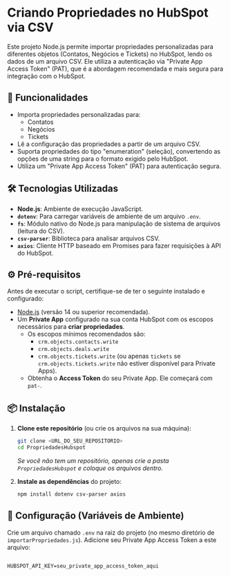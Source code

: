 # Criando Propriedades no HubSpot via CSV

Este projeto Node.js permite importar propriedades personalizadas para diferentes objetos (Contatos, Negócios e Tickets) no HubSpot, lendo os dados de um arquivo CSV. Ele utiliza a autenticação via "Private App Access Token" (PAT), que é a abordagem recomendada e mais segura para integração com o HubSpot.

## 🚀 Funcionalidades

- Importa propriedades personalizadas para:
    - Contatos
    - Negócios
    - Tickets
- Lê a configuração das propriedades a partir de um arquivo CSV.
- Suporta propriedades do tipo "enumeration" (seleção), convertendo as opções de uma string para o formato exigido pelo HubSpot.
- Utiliza um "Private App Access Token" (PAT) para autenticação segura.

## 🛠️ Tecnologias Utilizadas

- **Node.js**: Ambiente de execução JavaScript.
- **`dotenv`**: Para carregar variáveis de ambiente de um arquivo `.env`.
- **`fs`**: Módulo nativo do Node.js para manipulação de sistema de arquivos (leitura do CSV).
- **`csv-parser`**: Biblioteca para analisar arquivos CSV.
- **`axios`**: Cliente HTTP baseado em Promises para fazer requisições à API do HubSpot.

## ⚙️ Pré-requisitos

Antes de executar o script, certifique-se de ter o seguinte instalado e configurado:

- [Node.js](https://nodejs.org/en/download/) (versão 14 ou superior recomendada).
- Um **Private App** configurado na sua conta HubSpot com os escopos necessários para **criar propriedades**.
    - Os escopos mínimos recomendados são:
        - `crm.objects.contacts.write`
        - `crm.objects.deals.write`
        - `crm.objects.tickets.write` (ou apenas `tickets` se `crm.objects.tickets.write` não estiver disponível para Private Apps).
    - Obtenha o **Access Token** do seu Private App. Ele começará com `pat-`.

## 📦 Instalação

1.  **Clone este repositório** (ou crie os arquivos na sua máquina):
    ```bash
    git clone <URL_DO_SEU_REPOSITORIO>
    cd PropriedadesHubspot
    ```
    *Se você não tem um repositório, apenas crie a pasta `PropriedadesHubspot` e coloque os arquivos dentro.*

2.  **Instale as dependências** do projeto:
    ```bash
    npm install dotenv csv-parser axios
    ```

## 🔑 Configuração (Variáveis de Ambiente)

Crie um arquivo chamado `.env` na raiz do projeto (no mesmo diretório de `importarPropriedades.js`). Adicione seu Private App Access Token a este arquivo:

```dotenv

HUBSPOT_API_KEY=seu_private_app_access_token_aqui
